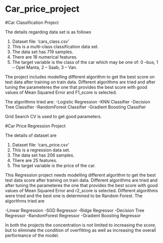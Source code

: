 # Car_price_project

#Car Classification Project

The details regarding data set is as follows
1. Dataset file: ‘cars_class.csv’
2. This is a multi-class classification data set.
3. The data set has 719 samples.
4. There are 18 numerical features.
5. The target variable is the class of the car which may be one of: 0 –bus, 1 – Opel Manta, 2 –
Saab, 3 – Van.

The project includes modelling different algorithm to get the best score on test data after training on train data. Different algorithms are tried and after tuning the 
parameteres the one that provides the best score with good values of Mean Squared Error and F1_score is selected.

The algorithms tried are:
-Logistic Regression
-KNN Classifier
-Decision Tree Classifier
-RandomForest Classifier
-Gradient Boosting Classifier

Grid Search CV is used to get good parameters.



#Car Price Regression Project

The details of dataset are
1. Dataset file: ‘cars_price.csv’
2. This is a regression data set.
2. The data set has 206 samples.
3. There are 25 features.
4. The target variable is the price of the car.

This Regression project needs modelling different algorithm to get the best test data score after training on train data. Different algorithms are tried and after tuning 
the parameteres the one that provides the best score with good values of Mean Squared Error and r2_score is selected. Different algorithms were tried and the best one is
determined to be Random Forest.
The algorithms tried are

-Linear Regression
-SGD Regressor
-Ridge Regressor
-Decision Tree Regressor
-RandomForest Regressor
-Gradient Boosting Regressor

In both the projects the concentration is not limited to increasing the score, but to eliminate the condition of overfitting as well as increasing the overall 
performance of the model.
